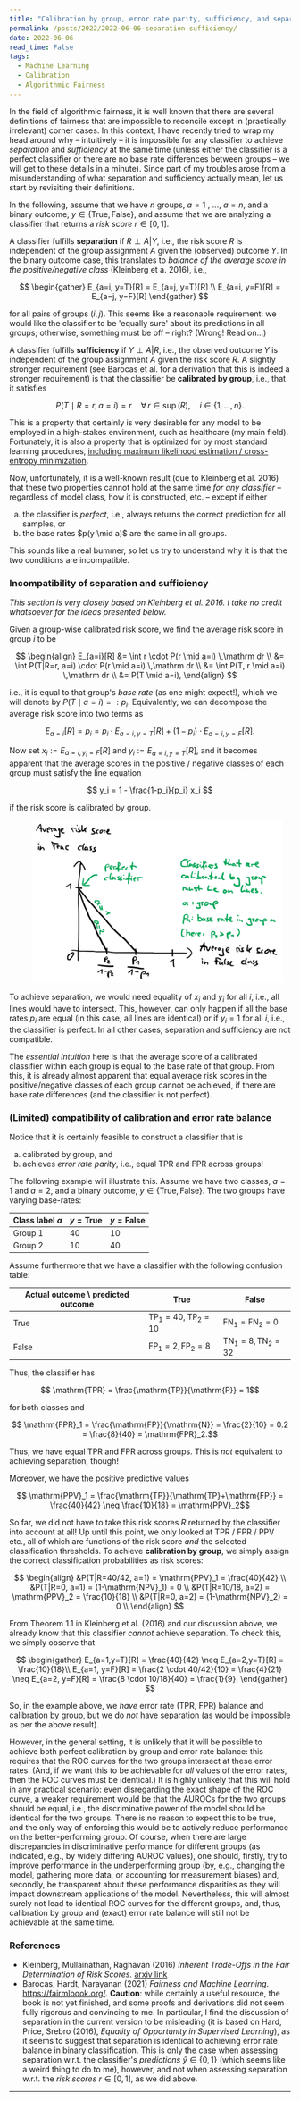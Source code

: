```yaml
---
title: "Calibration by group, error rate parity, sufficiency, and separation"
permalink: /posts/2022/2022-06-06-separation-sufficiency/
date: 2022-06-06
read_time: False
tags:
  - Machine Learning
  - Calibration
  - Algorithmic Fairness
---
```


In the field of algorithmic fairness, it is well known that there are several definitions of fairness that are impossible to reconcile except in (practically irrelevant) corner cases.
In this context, I have recently tried to wrap my head around why – intuitively – it is impossible for any classifier to achieve *separation* and *sufficiency* at the same time (unless either the classifier is a perfect classifier or there are no base rate differences between groups – we will get to these details in a minute).
Since part of my troubles arose from a misunderstanding of what separation and sufficiency actually mean, let us start by revisiting their definitions.

In the following, assume that we have $n$ groups, $a=1$ , ..., $a=n$, and a binary outcome, $y\in \lbrace \text{True}, \text{False} \rbrace$, and assume that we are analyzing a classifier that returns a *risk score* $r\in [0, 1].$ 

A classifier fulfills **separation** if $R \perp A \vert Y$, i.e., the risk score $R$ is independent of the group assignment $A$ given the (observed) outcome $Y$.
In the binary outcome case, this translates to *balance of the average score in the positive/negative class* (Kleinberg et a. 2016), i.e.,

$$
\begin{gather}
E_{a=i, y=T}[R] = E_{a=j, y=T}[R] \\
E_{a=i, y=F}[R] = E_{a=j, y=F}[R]
\end{gather}
$$

for all pairs of groups $(i,j)$.
This seems like a reasonable requirement: we would like the classifier to be 'equally sure' about its predictions in all groups; otherwise, something must be off – right? (Wrong! Read on...)

A classifier fulfills **sufficiency** if $Y \perp A \vert R$, i.e., the observed outcome $Y$ is independent of the group assignment $A$ given the risk score $R$.
A slightly stronger requirement (see Barocas et al. for a derivation that this is indeed a stronger requirement) is that the classifier be **calibrated by group**, i.e., that it satisfies

$$
P(T \mid R=r, a=i) = r \quad \forall\, r \in \mathop{supp_i}(R), \quad i \in \{1, \ldots, n\}.
$$

This is a property that certainly is very desirable for any model to be employed in a high-stakes environment, such as healthcare (my main field).
Fortunately, it is also a property that is optimized for by most standard learning procedures, [including maximum likelihood estimation / cross-entropy minimization](https://e-pet.github.io/posts/2022/2022-04-03-maximum-likelihood/).

Now, unfortunately, it is a well-known result (due to Kleinberg et al. 2016) that these two properties cannot hold at the same time *for any classifier* – regardless of model class, how it is constructed, etc. – except if either
<ol type="a">
  <li>the classifier is <i>perfect</i>, i.e., always returns the correct prediction for all samples, or</li>
  <li>the base rates $p(y \mid a)$ are the same in all groups.</li>
</ol>
This sounds like a real bummer, so let us try to understand why it is that the two conditions are incompatible.

### Incompatibility of separation and sufficiency
*This section is very closely based on Kleinberg et al. 2016. I take no credit whatsoever for the ideas presented below.*

Given a group-wise calibrated risk score, we find the average risk score in group $i$ to be

$$
\begin{align}
E_{a=i}[R] &= \int r \cdot P(r \mid a=i) \,\mathrm dr \\
&= \int P(T|R=r, a=i) \cdot P(r \mid a=i) \,\mathrm dr \\
&= \int P(T, r \mid a=i) \,\mathrm dr \\
&= P(T \mid a=i),
\end{align}
$$

i.e., it is equal to that group's _base rate_ (as one might expect!), which we will denote by $P(T \mid a=i) =: p_i$.
Equivalently, we can decompose the average risk score into two terms as

$$
E_{a=i}[R] = p_i = p_i \cdot E_{a=i, y=T}[R] + (1-p_i) \cdot E_{a=i, y=F}[R].
$$

Now set $x_i := E_{a=i, y_i=F}[R]$ and $y_i := E_{a=i, y=T}[R]$, and it becomes apparent that the average scores in the positive / negative classes of each group must satisfy the line equation

$$
	y_i = 1 - \frac{1-p_i}{p_i} x_i
$$

if the risk score is calibrated by group.

<figure style="width: 450px" class="align-center">
  <a href="/images/2022-01-19-Separation-sufficiency.png" title="Visualization of the incompatibility of separation and sufficiency" alt="Visualization of the incompatibility of separation and sufficiency">
  <img src="/images/2022-01-19-Separation-sufficiency.png"></a>
</figure>

To achieve separation, we would need equality of $x_i$ and $y_i$ for all $i$, i.e., all lines would have to intersect.
This, however, can only happen if all the base rates $p_i$ are equal (in this case, all lines are identical) or if $y_i=1$ for all $i$, i.e., the classifier is perfect.
In all other cases, separation and sufficiency are not compatible.

The *essential intuition* here is that the average score of a calibrated classifier within each group is equal to the base rate of that group.
From this, it is already almost apparent that equal average risk scores in the positive/negative classes of each group cannot be achieved, if there are base rate differences (and the classifier is not perfect).


### (Limited) compatibility of calibration and error rate balance
Notice that it is certainly feasible to construct a classifier that is 
<ol type="a">
  <li>calibrated by group, and</li>
  <li>achieves <i>error rate parity</i>, i.e., equal TPR and FPR across groups!</li>
</ol>

The following example will illustrate this.
Assume we have two classes, $a=1$ and $a=2$, and a binary outcome, $y\in \lbrace \text{True}, \text{False} \rbrace$. The two groups have varying base-rates:
 
Class label $a$ |  $y=\text{True}$ | $y=\text{False}$
--------- |  - | -
  Group 1  | 40 | 10
  Group 2  | 10 | 40

Assume furthermore that we have a classifier with the following confusion table:

Actual outcome \ predicted outcome | True | False
---- | ----- | ----
True | $\mathrm{TP}_1=40$, $\mathrm{TP}_2=10$ | $\mathrm{FN}_1=\mathrm{FN}_2=0$
False | $\mathrm{FP}_1=2, \mathrm{FP}_2=8$ | $\mathrm{TN}_1=8, \mathrm{TN}_2=32$

Thus, the classifier has

$$ \mathrm{TPR} = \frac{\mathrm{TP}}{\mathrm{P}} = 1$$

for both classes and

$$ \mathrm{FPR}_1 = \frac{\mathrm{FP}}{\mathrm{N}} = \frac{2}{10} = 0.2 = \frac{8}{40} = \mathrm{FPR}_2.$$

Thus, we have equal $\mathrm{TPR}$ and $\mathrm{FPR}$ across groups.
This is *not* equivalent to achieving separation, though!

Moreover, we have the positive predictive values

$$ \mathrm{PPV}_1 = \frac{\mathrm{TP}}{\mathrm{TP}+\mathrm{FP}} = \frac{40}{42} \neq \frac{10}{18} = \mathrm{PPV}_2$$

So far, we did not have to take this risk scores $R$ returned by the classifier into account at all!
Up until this point, we only looked at $\mathrm{TPR}$ / $\mathrm{FPR}$ / $\mathrm{PPV}$ etc., all of which are functions of the risk score _and_ the selected classification thresholds.
To achieve **calibration by group**, we simply assign the correct classification probabilities as risk scores:

$$
\begin{align}
&P(T|R=40/42, a=1) = \mathrm{PPV}_1 = \frac{40}{42} \\
&P(T|R=0, a=1) = (1-\mathrm{NPV}_1) = 0 \\
&P(T|R=10/18, a=2) = \mathrm{PPV}_2 = \frac{10}{18} \\
&P(T|R=0, a=2) = (1-\mathrm{NPV}_2) = 0 \\
\end{align}
$$

From Theorem 1.1 in Kleinberg et al. (2016) and our discussion above, we already know that this classifier *cannot* achieve separation. To check this, we simply observe that

$$
\begin{gather}
E_{a=1,y=T}[R] = \frac{40}{42} \neq E_{a=2,y=T}[R] = \frac{10}{18}\\
E_{a=1, y=F}[R] = \frac{2 \cdot 40/42}{10} = \frac{4}{21} \neq E_{a=2, y=F}[R] = \frac{8 \cdot 10/18}{40} = \frac{1}{9}.
\end{gather}
$$

So, in the example above, we *have* error rate ($\mathrm{TPR}$, $\mathrm{FPR}$) balance and calibration by group, but we do *not* have separation (as would be impossible as per the above result).

However, in the general setting, it is unlikely that it will be possible to achieve both perfect calibration by group and error rate balance:
this requires that the ROC curves for the two groups intersect at these error rates.
(And, if we want this to be achievable for _all_ values of the error rates, then the ROC curves must be identical.)
It is highly unlikely that this will hold in any practical scenario:
even disregarding the exact shape of the ROC curve, a weaker requirement would be that the AUROCs for the two groups should be equal, i.e., the discriminative power of the model should be identical for the two groups.
There is no reason to expect this to be true, and the only way of enforcing this would be to actively reduce performance on the better-performing group.
Of course, when there are large discrepancies in discriminative performance for different groups (as indicated, e.g., by widely differing AUROC values), one should, firstly, try to improve performance in the underperforming group (by, e.g., changing the model, gathering more data, or accounting for measurement biases) and, secondly, be transparent about these performance disparities as they will impact downstream applications of the model.
Nevertheless, this will almost surely not lead to identical ROC curves for the different groups, and, thus, calibration by group and (exact) error rate balance will still not be achievable at the same time.

### References
- Kleinberg, Mullainathan, Raghavan (2016) *Inherent Trade-Offs in the Fair Determination of Risk Scores.* [arxiv link](http://arxiv.org/abs/1609.05807v2)
- Barocas, Hardt, Narayanan (2021) *Fairness and Machine Learning*. <https://fairmlbook.org/>. **Caution**: while certainly a useful resource, the book is not yet finished, and some proofs and derivations did not seem fully rigorous and convincing to me. In particular, I find the discussion of separation in the current version to be misleading (it is based on Hard, Price, Srebro (2016), *Equality of Opportunity in Supervised Learning*), as it seems to suggest that separation is identical to achieving error rate balance in binary classification. This is only the case when assessing separation w.r.t. the classifier's _predictions_ $\hat{y}\in\lbrace 0,1 \rbrace$ (which seems like a weird thing to do to me), however, and not when assessing separation w.r.t. the _risk scores_ $r\in [0,1]$, as we did above.

-----
